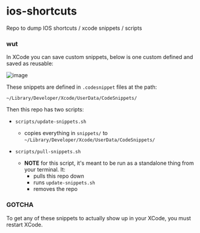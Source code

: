 # ios-shortcuts
Repo to dump IOS shortcuts / xcode snippets / scripts

### wut
In XCode you can save custom snippets, below is one custom defined and saved as reusable:

![image](https://user-images.githubusercontent.com/41012778/63119615-95ad9680-bf6e-11e9-867e-a84ae8fdcc62.png)

These snippets are defined in `.codesnippet` files at the path:
```
~/Library/Developer/Xcode/UserData/CodeSnippets/
```

Then this repo has two scripts:

- `scripts/update-snippets.sh`
    - copies everything in `snippets/` to `~/Library/Developer/Xcode/UserData/CodeSnippets/`

- `scripts/pull-snippets.sh`

    - **NOTE** for this script, it's meant to be run as a standalone thing from your terminal. It:
        - pulls this repo down
        - runs `update-snippets.sh`
        - removes the repo
        
### GOTCHA
To get any of these snippets to actually show up in your XCode, you must restart XCode.

